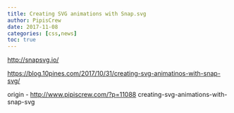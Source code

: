 ```yaml
---
title: Creating SVG animations with Snap.svg
author: PipisCrew
date: 2017-11-08
categories: [css,news]
toc: true
---
```


http://snapsvg.io/

https://blog.10pines.com/2017/10/31/creating-svg-animatinos-with-snap-svg/

origin - http://www.pipiscrew.com/?p=11088 creating-svg-animations-with-snap-svg